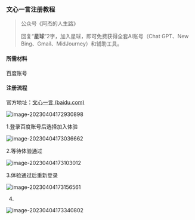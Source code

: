 ### 文心一言注册教程

> 公众号《阿杰的人生路》
>
> 回复“**星球**”2字，加入星球，即可免费获得全套AI账号（Chat GPT、New Bing、Gmail、MidJourney）和辅助工具。

#### 所需材料

百度账号

#### 注册流程

官方地址：[文心一言 (baidu.com)](https://yiyan.baidu.com/welcome)

![image-20230404172930898](/Users/houweijie/Desktop/MKB/images/文心一言/image-20230404172930898.png)



1.登录百度账号后选择加入体验

![image-20230404173036662](/Users/houweijie/Desktop/MKB/images/文心一言/image-20230404173036662.png)

2.等待体验通过

![image-20230404173103012](/Users/houweijie/Desktop/MKB/images/文心一言/image-20230404173103012.png)

3.体验通过后重新登录

![image-20230404173156561](/Users/houweijie/Desktop/MKB/images/文心一言/image-20230404173156561.png)

4.

![image-20230404173340802](/Users/houweijie/Desktop/MKB/images/文心一言/image-20230404173340802.png)